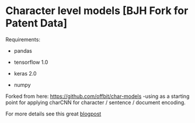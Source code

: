 # Character level models [BJH Fork for Patent Data]

Requirements:

- pandas

- tensorflow 1.0

- keras 2.0

- numpy 

Forked from here: https://github.com/offbit/char-models -using as a starting point for applying charCNN for character / sentence / document encoding.

For more details see this great [blogpost](https://offbit.github.io/how-to-read/)


